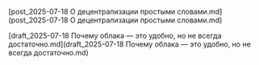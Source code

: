 [post_2025-07-18 О децентрализации простыми словами.md](post_2025-07-18 О децентрализации простыми словами.md)

[draft_2025-07-18 Почему облака — это удобно, но не всегда достаточно.md](draft_2025-07-18 Почему облака — это удобно, но не всегда достаточно.md)
